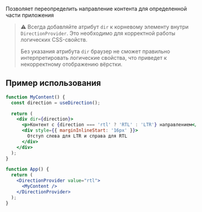 Позволяет переопределить направление контента для определенной части приложения

> ⚠️ Всегда добавляйте атрибут `dir` к корневому элементу внутри `DirectionProvider`. Это необходимо для корректной работы логических CSS-свойств.
>
> Без указания атрибута `dir` браузер не сможет правильно интерпретировать логические свойства, что приведет к некорректному отображению вёрстки.

## Пример использования

```jsx static
function MyContent() {
  const direction = useDirection();

  return (
    <div dir={direction}>
      <p>Контент с {direction === 'rtl' ? 'RTL' : 'LTR'} направлением</p>
      <div style={{ marginInlineStart: '16px' }}>
        Отступ слева для LTR и справа для RTL
      </div>
    </div>
  );
}

function App() {
  return (
    <DirectionProvider value="rtl">
      <MyContent />
    </DirectionProvider>
  );
}
```

